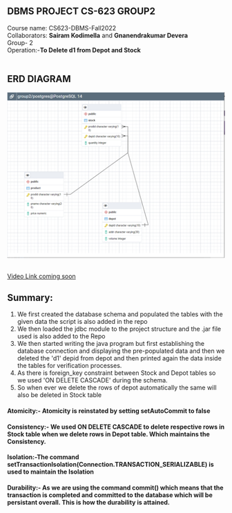 ## DBMS PROJECT CS-623 GROUP2
Course name: CS623-DBMS-Fall2022<br>
Collaborators: <b>Sairam Kodimella</b> and <b>Gnanendrakumar Devera</b><br>
Group- 2<br>
Operation:-<b>To Delete d1 from Depot and Stock</b>
<br><br>
## ERD DIAGRAM
<img src="./ERD1.png"/></img>
<br><br>

<a href='https://youtu.be/Um2Ixdxdqc8'>Video Link coming soon</a>

## Summary:
1. We first created the database schema and populated the tables with the given data the script is also added in the repo
2. We then loaded the jdbc module to the project structure and the .jar file used is also added to the Repo
3. We then started writing the java program but first establishing the database connection and displaying the pre-populated data and then we deleted the 'd1' depid from depot and then printed again the data inside the tables for verification processes.
4. As there is foreign_key constraint between Stock and Depot tables so we used 'ON DELETE CASCADE' during the schema.
5. So when ever we delete the rows of depot automatically the same will also be deleted in Stock table

#### Atomicity:- Atomicity is reinstated by setting setAutoCommit to false
#### Consistency:- We used ON DELETE CASCADE to delete respective rows in Stock table when we delete rows in Depot table. Which maintains the Consistency.
#### Isolation:-The command setTransactionIsolation(Connection.TRANSACTION_SERIALIZABLE) is used to maintain the Isolation
#### Durability:- As we are using the command commit() which means that the transaction is completed and committed to the database which will be persistant overall. This is how the durability is attained.
